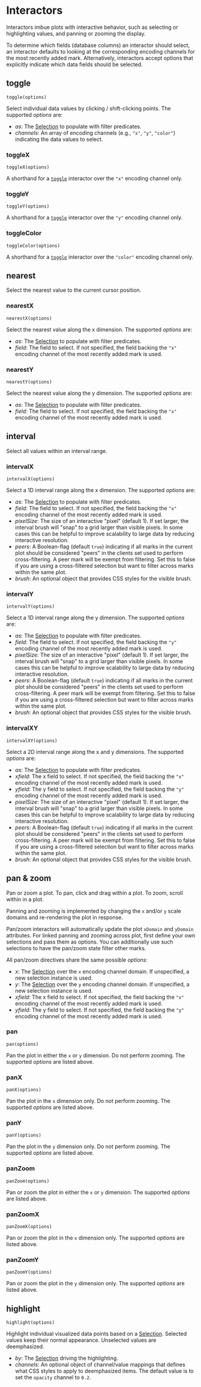 # Interactors

Interactors imbue plots with interactive behavior, such as selecting or highlighting values, and panning or zooming the display.

To determine which fields (database columns) an interactor should select, an interactor defaults to looking at the corresponding encoding channels for the most recently added mark.
Alternatively, interactors accept options that explicitly indicate which data fields should be selected.

## toggle

`toggle(options)`

Select individual data values by clicking / shift-clicking points. The supported _options_ are:

- _as_: The [Selection](../core/selection) to populate with filter predicates.
- _channels_: An array of encoding channels (e.g., `"x"`, `"y"`, `"color"`) indicating the data values to select.

### toggleX

`toggleX(options)`

A shorthand for a [`toggle`](#toggle) interactor over the `"x"` encoding channel only.

### toggleY

`toggleY(options)`

A shorthand for a [`toggle`](#toggle) interactor over the `"y"` encoding channel only.


### toggleColor

`toggleColor(options)`

A shorthand for a [`toggle`](#toggle) interactor over the `"color"` encoding channel only.

## nearest

Select the nearest value to the current cursor position.

### nearestX

`nearestX(options)`

Select the nearest value along the x dimension. The supported _options_ are:

- _as_: The [Selection](../core/selection) to populate with filter predicates.
- _field_: The field to select. If not specified, the field backing the `"x"` encoding channel of the most recently added mark is used.

### nearestY

`nearestY(options)`

Select the nearest value along the y dimension. The supported _options_ are:

- _as_: The [Selection](../core/selection) to populate with filter predicates.
- _field_: The field to select. If not specified, the field backing the `"x"` encoding channel of the most recently added mark is used.

## interval

Select all values within an interval range.

### intervalX

`intervalX(options)`

Select a 1D interval range along the x dimension. The supported _options_ are:

- _as_: The [Selection](../core/selection) to populate with filter predicates.
- _field_: The field to select. If not specified, the field backing the `"x"` encoding channel of the most recently added mark is used.
- _pixelSize_: The size of an interactive "pixel" (default 1). If set larger, the interval brush will "snap" to a grid larger than visible pixels. In some cases this can be helpful to improve scalability to large data by reducing interactive resolution.
- _peers_: A Boolean-flag (default `true`) indicating if all marks in the current plot should be considered "peers" in the clients set used to perform cross-filtering. A peer mark will be exempt from filtering. Set this to false if you are using a cross-filtered selection but want to filter across marks within the same plot.
- _brush_: An optional object that provides CSS styles for the visible brush.

### intervalY

`intervalY(options)`

Select a 1D interval range along the y dimension. The supported _options_ are:

- _as_: The [Selection](../core/selection) to populate with filter predicates.
- _field_: The field to select. If not specified, the field backing the `"y"` encoding channel of the most recently added mark is used.
- _pixelSize_: The size of an interactive "pixel" (default 1). If set larger, the interval brush will "snap" to a grid larger than visible pixels. In some cases this can be helpful to improve scalability to large data by reducing interactive resolution.
- _peers_: A Boolean-flag (default `true`) indicating if all marks in the current plot should be considered "peers" in the clients set used to perform cross-filtering. A peer mark will be exempt from filtering. Set this to false if you are using a cross-filtered selection but want to filter across marks within the same plot.
- _brush_: An optional object that provides CSS styles for the visible brush.

### intervalXY

`intervalXY(options)`

Select a 2D interval range along the x and y dimensions. The supported _options_ are:

- _as_: The [Selection](../core/selection) to populate with filter predicates.
- _xfield_: The x field to select. If not specified, the field backing the `"x"` encoding channel of the most recently added mark is used.
- _yfield_: The y field to select. If not specified, the field backing the `"y"` encoding channel of the most recently added mark is used.
- _pixelSize_: The size of an interactive "pixel" (default 1). If set larger, the interval brush will "snap" to a grid larger than visible pixels. In some cases this can be helpful to improve scalability to large data by reducing interactive resolution.
- _peers_: A Boolean-flag (default `true`) indicating if all marks in the current plot should be considered "peers" in the clients set used to perform cross-filtering. A peer mark will be exempt from filtering. Set this to false if you are using a cross-filtered selection but want to filter across marks within the same plot.
- _brush_: An optional object that provides CSS styles for the visible brush.

## pan & zoom

Pan or zoom a plot.
To pan, click and drag within a plot.
To zoom, scroll within in a plot.

Panning and zooming is implemented by changing the `x` and/or `y` scale domains and re-rendering the plot in response.

Pan/zoom interactors will automatically update the plot `xDomain` and `yDomain` attributes.
For linked panning and zooming across plot, first define your own selections and pass them as options.
You can additionally use such selections to have the pan/zoom state filter other marks.

All pan/zoom directives share the same possible _options_:

- _x_: The [Selection](../core/selection) over the `x` encoding channel domain. If unspecified, a new selection instance is used.
- _y_: The [Selection](../core/selection) over the `y` encoding channel domain. If unspecified, a new selection instance is used.
- _xfield_: The x field to select. If not specified, the field backing the `"x"` encoding channel of the most recently added mark is used.
- _yfield_: The y field to select. If not specified, the field backing the `"y"` encoding channel of the most recently added mark is used.

### pan

`pan(options)`

Pan the plot in either the `x` or `y` dimension.
Do not perform zooming.
The supported _options_ are listed above.

### panX

`panX(options)`

Pan the plot in the `x` dimension only.
Do not perform zooming.
The supported _options_ are listed above.

### panY

`panY(options)`

Pan the plot in the `y` dimension only.
Do not perform zooming.
The supported _options_ are listed above.

### panZoom

`panZoom(options)`

Pan or zoom the plot in either the `x` or `y` dimension.
The supported _options_ are listed above.

### panZoomX

`panZoomX(options)`

Pan or zoom the plot in the `x` dimension only.
The supported _options_ are listed above.

### panZoomY

`panZoomY(options)`

Pan or zoom the plot in the `y` dimension only.
The supported _options_ are listed above.


## highlight

`highlight(options)`

Highlight individual visualized data points based on a [Selection](../core/selection).
Selected values keep their normal appearance.
Unselected values are deemphasized.

- _by_: The [Selection](../core/selection) driving the highlighting.
- _channels_: An optional object of channel/value mappings that defines what CSS styles to apply to deemphasized items. The default value is to set the `opacity` channel to `0.2`.
